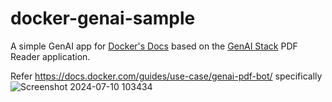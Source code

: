 # docker-genai-sample

A simple GenAI app for [Docker's Docs](https://docs.docker.com/) based on the [GenAI Stack](https://github.com/docker/genai-stack) PDF Reader application.

Refer https://docs.docker.com/guides/use-case/genai-pdf-bot/ specifically
![Screenshot 2024-07-10 103434](https://github.com/AmoghArakere/chat-with-pdf-app/assets/90240269/3a3cb5c5-b3e1-47a6-85f5-f9420b2f51f6)

